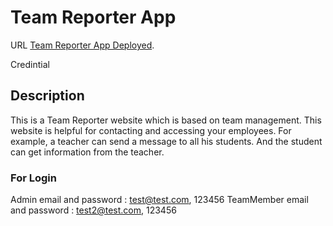 # Team Reporter App

URL [Team Reporter App Deployed](https://yaseenbhojani.github.io/TeamReporterApp/).

Credintial

## Description

This is a Team Reporter website which is based on team management. This website is helpful for contacting and accessing your employees. For example, a teacher can send a message to all his students. And the student can get information from the teacher.

### For Login

Admin email and password : test@test.com, 123456
TeamMember email and password : test2@test.com, 123456
